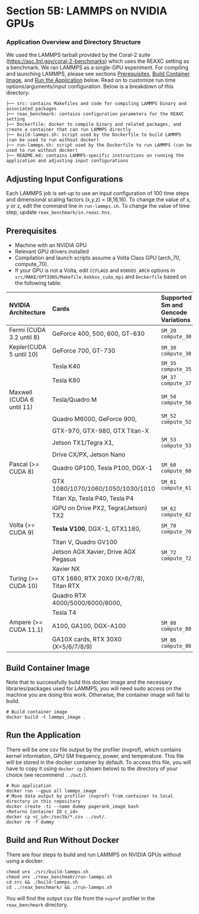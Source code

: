 # Section 5B: LAMMPS on NVIDIA GPUs

### Application Overview and Directory Structure
We used the LAMMPS tarball provided by the Coral-2 suite (https://asc.llnl.gov/coral-2-benchmarks) which uses the REAXC setting as a benchmark. We ran LAMMPS as a single-GPU experiment. For compiling and launching LAMMPS, please see sections [Prerequisites](#prerequisites), [Build Container Image](#build-container-image), and [Run the Application](#run-the-application) below. Read on to customize run time options/arguments/input configuration.
Below is a breakdown of this directory:

```
├── src: contains Makefiles and code for compiling LAMMPS binary and associated packages
├── reax_benchmark: contains configuration parameters for the REAXC setting
├── Dockerfile: docker to compile binary and related packages, and create a container that can run LAMMPS directly
├── build-lammps.sh: script used by the Dockerfile to build LAMMPS (can be used to run without docker)
├── run-lammps.sh: script used by the Dockerfile to run LAMMPS (can be used to run without docker)
├── README.md: contains LAMMPS-specific instructions on running the application and adjusting input configurations
```

## Adjusting Input Configurations
Each LAMMPS job is set-up to use an input configuration of 100 time steps and dimensional scaling factors (x,y,z) = (8,16,16). To change the value of x, y or z, edit the command line in `run-lammps.sh`. To change the value of time step, update `reax_benchmark/in.reaxc.hns`. 

## Prerequisites
* Machine with an NVIDIA GPU
* Relevant GPU drivers installed
* Compilation and launch scripts assume a Volta Class GPU (arch_70, compute_70).
* If your GPU is not a Volta, edit `CCFLAGS` and `KOKKOS_ARCH` options in `src/MAKE/OPTIONS/Makefile.kokkos_cuda_mpi` and `Dockerfile`
based on the following table: 

| NVIDIA Architecture        | Cards                                   | Supported Sm and Gencode Variations |
|:---------------------------|:----------------------------------------|:------------------------------------|
| Fermi (CUDA 3.2 until 8)   | GeForce 400, 500, 600, GT-630           | `SM_20` `compute_30`                |
| Kepler(CUDA 5 until 10)    | GeForce 700, GT-730                     | `SM_30` `compute_30`                |
|                            | Tesla K40                               | `SM_35` `compute_35`                |
|                            | Tesla K80                               | `SM_37` `compute_37`                |
| Maxwell (CUDA 6 until 11)  | Tesla/Quadro M                          | `SM_50` `compute_50`                |
|                            | Quadro M6000, GeForce 900,              | `SM_52` `compute_52`                |
|                            | GTX-970, GTX-980, GTX Titan-X           |                                     |
|                            | Jetson TX1/Tegra X1,                    | `SM_53` `compute_53`                |
|                            | Drive CX/PX, Jetson Nano                |                                     |
| Pascal (>= CUDA 8)         | Quadro GP100, Tesla P100, DGX-1         | `SM_60` `compute_60`                |
|                            | GTX 1080/1070/1060/1050/1030/1010       | `SM_61` `compute_61`                |
|                            | Titan Xp, Tesla P40, Tesla P4           |                                     |
|                            | iGPU on Drive PX2, Tegra(Jetson) TX2    | `SM_62` `compute_62`                |
| Volta (>= CUDA 9)          | **Tesla V100**, DGX-1, GTX1180,         | `SM_70` `compute_70`                |
|                            | Titan V, Quadro GV100                   |                                     |
|                            | Jetson AGX Xavier, Drive AGX Pegasus    | `SM_72` `compute_72`                |
|                            | Xavier NX                               |                                     |
| Turing (>= CUDA 10)        | GTX 1660, RTX 20X0 (X=6/7/8), Titan RTX|| `SM_75` `compute_75`                |
|                            | Quadro RTX 4000/5000/6000/8000,         |                                     |
|                            | Tesla T4                              |                                     |
| Ampere (>= CUDA 11.1)      | A100, GA100, DGX-A100                 | `SM_80` `compute_80`                |
|                            | GA10X cards, RTX 30X0 (X=5/6/7/8/9)   | `SM_86` `compute_86`                |

## Build Container Image
Note that to successfully build this docker image and the necessary libraries/packages used for LAMMPS, you will
need sudo access on the machine you are doing this work. Otherwise, the container image will fail to build.
```
# Build container image
docker build -t lammps_image .
```

## Run the Application
There will be one csv file output by the profiler (nvprof), which contains kernel information, GPU SM frequency, power, and temperature. This file will be stored in the docker container by default. To access this file, you will have to copy it using `docker cp` (shown below) to the directory of your choice (we recommend `../out/`).
```
# Run application
docker run --gpus all lammps_image
# Move data output by profiler (nvprof) from container to local directory in this repository
docker create -ti --name dummy pagerank_image bash
<Returns Container ID c_id>
docker cp <c_id>:/sec5b/*.csv ../out/.
docker rm -f dummy
```
## Build and Run Without Docker
There are four steps to build and run LAMMPS on NVIDIA GPUs without using a docker:
```
chmod u+x ./src/build-lammps.sh
chmod u+x ./reax_benchmakr/run-lammps.sh
cd src && ./build-lammps.sh
cd ../reax_benchmark/ && ./run-lammps.sh
```

You will find the output csv file from the `nvprof` profiler in the `reax_benchmark` directory.